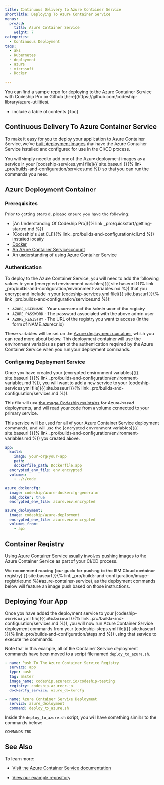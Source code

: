 ```yaml
---
title: Continuous Delivery to Azure Container Service
shortTitle: Deploying To Azure Container Service
menus:
  pro/cd:
    title: Azure Container Service
    weight: 7
categories:
  - Continuous Deployment   
tags:
  - aks
  - Kubernetes
  - deployment
  - azure
  - microsoft
  - Docker

---
```

<div class="info-block">
You can find a sample repo for deploying to the Azure Container Service with Codeship Pro on Github [here](https://github.com/codeship-library/azure-utilities).
</div>

* include a table of contents
{:toc}

## Continuous Delivery To Azure Container Service

To make it easy for you to deploy your application to Azure Container Service, we’ve [built deployment images](https://github.com/codeship-library/azure-utilities) that have the Azure Container Service installed and configured for use in the CI/CD process.

You will simply need to add one of the Azure deployment images as a service in your [codeship-services.yml file]({{ site.baseurl }}{% link _pro/builds-and-configuration/services.md %}) so that you can run the commands you need.

## Azure Deployment Container

### Prerequisites

Prior to getting started, please ensure you have the following:

- [An Understanding Of Codeship Pro]({% link _pro/quickstart/getting-started.md %})
- [Codeship's Jet CLI]({% link _pro/builds-and-configuration/cli.md %}) installed locally
- [Docker](https://www.Docker.com/products/overview)
- [An Azure Container Serviceaccount ](https://azure.microsoft.com/account/)
- An understanding of using Azure Container Service

### Authentication

To deploy to the Azure Container Service, you will need to add the following values to your [encrypted environment variables]({{ site.baseurl }}{% link _pro/builds-and-configuration/environment-variables.md %}) that you encrypt and include in your [codeship-services.yml file]({{ site.baseurl }}{% link _pro/builds-and-configuration/services.md %}):

- `AZURE_USERNAME` - Your username of the Admin user of the registry
- `AZURE_PASSWORD` - The password associated with the above admin user
- `AZURE_REGISTRY` - The URL of the registry you want to access (in the form of NAME.azurecr.io)

These variables will be set on the [Azure deployment container](https://github.com/codeship-library/azure-utilities), which you can read more about below. This deployment container will use the environment variables as part of the authentication required by the Azure Container Service when you run your deployment commands.

### Configuring Deployment Service

Once you have created your [encrypted environment variables]({{ site.baseurl }}{% link _pro/builds-and-configuration/environment-variables.md %}), you will want to add a new service to your [codeship-services.yml file]({{ site.baseurl }}{% link _pro/builds-and-configuration/services.md %}).

This file will use [the image Codeship maintains](https://github.com/codeship-library/azure-utilities) for Azure-based deployments, and will read your code from a volume connected to your primary service.

This service will be used for all of your Azure Container Service deployment commands, and will use the [encrypted environment variables]({{ site.baseurl }}{% link _pro/builds-and-configuration/environment-variables.md %}) you created above.

```yaml
app:
  build:
    image: your-org/your-app
    path: .
    dockerfile_path: Dockerfile.app
  encrypted_env_file: env.encrypted
  volumes:
    - ./:/code

azure_dockercfg:
  image: codeship/azure-dockercfg-generator
  add_docker: true
  encrypted_env_file: azure.env.encrypted

azure_deployment:
  image: codeship/azure-deployment
  encrypted_env_file: azure.env.encrypted  
  volumes_from:
    - app
```

## Container Registry

Using Azure Container Service usually involves pushing images to the Azure Container Service as part of your CI/CD process.

We recommend reading [our guide for pushing to the IBM Cloud container registry]({{ site.baseurl }}{% link _pro/builds-and-configuration/image-registries.md %}#azure-container-service), as the deployment commands below will feature an image push based on those instructions.

## Deploying Your App

Once you have added the deployment service to your [codeship-services.yml file]({{ site.baseurl }}{% link _pro/builds-and-configuration/services.md %}), you will now run Azure Container Service deployment commands from your [codeship-steps.yml file]({{ site.baseurl }}{% link _pro/builds-and-configuration/steps.md %}) using that service to execute the commands.

Note that in this example, all of the Container Service deployment commands have been moved to a script file named `deploy_to_azure.sh`.

```yaml
- name: Push To The Azure Container Service Registry
  service: app
  type: push
  tag: master
  image_name: codeship.azurecr.io/codeship-testing
  registry: codeship.azurecr.io
  dockercfg_service: azure_dockercfg

- name: Azure Container Service Deployment
  service: azure_deployment
  command: deploy_to_azure.sh
```

Inside the `deploy_to_azure.sh` script, you will have something similar to the commands below:

```shell
COMMANDS TBD
```

## See Also

To learn more:

- [Visit the Azure Container Service documentation](https://docs.microsoft.com/en-us/azure/aks/)

- [View our example repository](https://github.com/codeship-library/azure-utilities)
